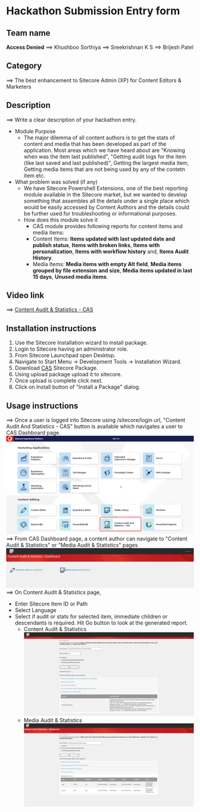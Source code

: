 

  
# Hackathon Submission Entry form
## Team name
**Access Denied**
⟹ Khushboo Sorthiya
⟹ Sreekrishnan K S
⟹ Brijesh Patel

## Category
⟹ The best enhancement to Sitecore Admin (XP) for Content Editors & Marketers

## Description
⟹ Write a clear description of your hackathon entry.  

  - Module Purpose
	  - The major dilemma of all content authors is to get the stats of content and media that has been developed as part of the application. Most areas which we have heard about are "Knowing when was the item last published", "Getting audit logs for the item (like last saved and last published)", Getting the largest media item, Getting media items that are not being used by any of the contetn item etc.
  - What problem was solved (if any)
	  - We have Sitecore Powershell Extensions, one of the best reporting module available in the Sitecore market, but we wanted to develop something that assembles all the details under a single place which would be easily accessed by Content Authors and the details could be further used for troubleshooting or informational purposes.
    - How does this module solve it
	    - CAS module provides following reports for content items and media items:
	    - Content Items: **Items updated with last updated date and publish status**,  **Items with broken links**,  **Items with personalization**,  **Items with workflow history**  and,  **Items Audit History**.
	    - Media Items: **Media items with empty Alt field**,  **Media items grouped by file extension and size**,  **Media items updated in last 15 days**,  **Unused media items**.

## Video link

⟹ [Content Audit & Statistics - CAS](https://youtu.be/3VHIPGHizX8)

## Installation instructions

1. Use the Sitecore Installation wizard to install package.
2. Login to Sitecore having an administrator role.
3. From Sitecore Launchpad open Desktop.
4. Navigate to Start Menu -> Development Tools -> Installation Wizard.
5. Download  [CAS](https://github.com/Sitecore-Hackathon/2021-Access-Denied/blob/main/package/CAS%20Dashboard-1.0.zip) Sitecore Package.
6. Using upload package upload it to sitecore.
7. Once upload is complete click next.
8. Click on Install button of "Install a Package" dialog.

## Usage instructions
⟹ Once a user is logged into Sitecore using /sitecore/login url, "Content Audit And Statistics - CAS" button is available which navigates a user to CAS Dashboard page.
![Hackathon Logo](UsageImages/Sitecore-Launchpad-CAS.png)
⟹ From CAS Dashboard page, a content author can navigate to "Content Audit & Statistics" or "Media Audit & Statistics" pages
![Hackathon Logo](UsageImages/CAS-Dashboard.png)
⟹ On Content Audit & Statistics page,
- Enter Sitecore Item ID or Path
- Select Language
- Select if audit or stats for selected item, immediate children or descendants is required. Hit Go button to look at the generated report.
	- Content Audit & Statistics
	![Hackathon Logo](UsageImages/ContentAuditStats.png)
	- Media Audit & Statistics
	![Hackathon Logo](UsageImages/MediaAuditStats.png)
